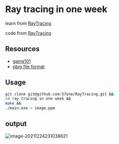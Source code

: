 # Ray tracing in one week

learn from [RayTracing](https://github.com/RayTracing/raytracing.github.io)

code from [RayTracing](https://github.com/RayTracing/raytracing.github.io)

## Resources

- [game101](https://sites.cs.ucsb.edu/~lingqi/teaching/games101.html)
- [pbm file format](https://en.wikipedia.org/wiki/Netpbm#File_formats)

## Usage

```bash
git clone git@github.com:57one/RayTracing.git &&
cd ray tracing in one week &&
make &&
./main.exe > image.ppm
```

## output

![image-20211224231038621](F:\markdown笔记\图片根目录\readme.assets\image-20211224231038621.png)